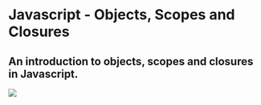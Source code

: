 # Javascript - Objects, Scopes and Closures

## An introduction to objects, scopes and closures in Javascript.

![](https://s3.amazonaws.com/intranet-projects-files/holbertonschool-higher-level_programming+/303/Javascript-535.png.jpeg)